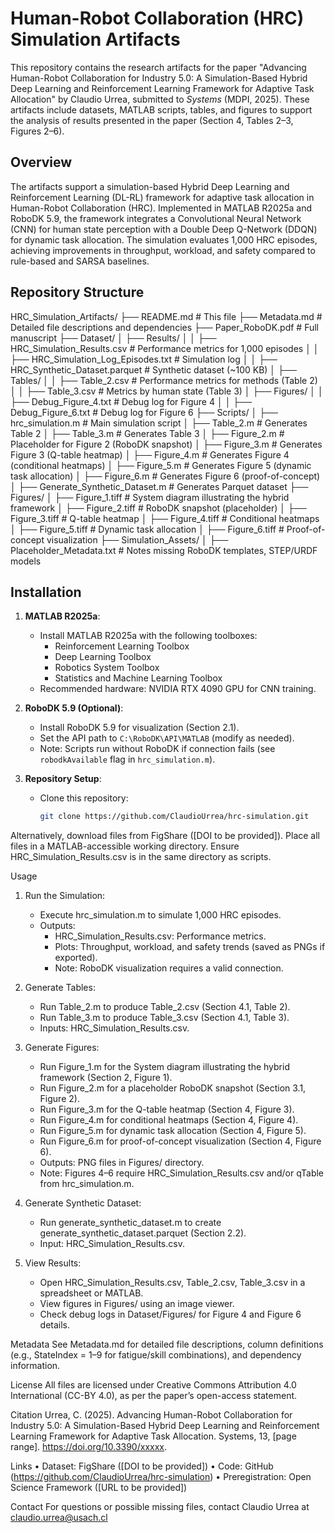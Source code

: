 # Human-Robot Collaboration (HRC) Simulation Artifacts

This repository contains the research artifacts for the paper "Advancing Human-Robot Collaboration for Industry 5.0: A Simulation-Based Hybrid Deep Learning and Reinforcement Learning Framework for Adaptive Task Allocation" by Claudio Urrea, submitted to *Systems* (MDPI, 2025). These artifacts include datasets, MATLAB scripts, tables, and figures to support the analysis of results presented in the paper (Section 4, Tables 2–3, Figures 2–6).

## Overview
The artifacts support a simulation-based Hybrid Deep Learning and Reinforcement Learning (DL-RL) framework for adaptive task allocation in Human-Robot Collaboration (HRC). Implemented in MATLAB R2025a and RoboDK 5.9, the framework integrates a Convolutional Neural Network (CNN) for human state perception with a Double Deep Q-Network (DDQN) for dynamic task allocation. The simulation evaluates 1,000 HRC episodes, achieving improvements in throughput, workload, and safety compared to rule-based and SARSA baselines.

## Repository Structure
HRC_Simulation_Artifacts/
├── README.md                # This file
├── Metadata.md              # Detailed file descriptions and dependencies
├── Paper_RoboDK.pdf         # Full manuscript
├── Dataset/
│   ├── Results/
│   │   ├── HRC_Simulation_Results.csv       # Performance metrics for 1,000 episodes
│   │   ├── HRC_Simulation_Log_Episodes.txt  # Simulation log
│   │   ├── HRC_Synthetic_Dataset.parquet    # Synthetic dataset (~100 KB) 
│   ├── Tables/
│   │   ├── Table_2.csv      # Performance metrics for methods (Table 2)
│   │   ├── Table_3.csv      # Metrics by human state (Table 3)
│   ├── Figures/
│   │   ├── Debug_Figure_4.txt   # Debug log for Figure 4
│   │   ├── Debug_Figure_6.txt   # Debug log for Figure 6
├── Scripts/
│   ├── hrc_simulation.m         # Main simulation script
│   ├── Table_2.m                # Generates Table 2
│   ├── Table_3.m                # Generates Table 3
│   ├── Figure_2.m               # Placeholder for Figure 2 (RoboDK snapshot)
│   ├── Figure_3.m               # Generates Figure 3 (Q-table heatmap)
│   ├── Figure_4.m               # Generates Figure 4 (conditional heatmaps)
│   ├── Figure_5.m               # Generates Figure 5 (dynamic task allocation)
│   ├── Figure_6.m               # Generates Figure 6 (proof-of-concept)
│   ├── Generate_Synthetic_Dataset.m  # Generates Parquet dataset
├── Figures/
│   ├── Figure_1.tiff            # System diagram illustrating the hybrid framework
│   ├── Figure_2.tiff            # RoboDK snapshot (placeholder)
│   ├── Figure_3.tiff            # Q-table heatmap
│   ├── Figure_4.tiff            # Conditional heatmaps
│   ├── Figure_5.tiff            # Dynamic task allocation
│   ├── Figure_6.tiff            # Proof-of-concept visualization
├── Simulation_Assets/
│   ├── Placeholder_Metadata.txt # Notes missing RoboDK templates, STEP/URDF models

## Installation
1. **MATLAB R2025a**:
   - Install MATLAB R2025a with the following toolboxes:
     - Reinforcement Learning Toolbox
     - Deep Learning Toolbox
     - Robotics System Toolbox
     - Statistics and Machine Learning Toolbox
   - Recommended hardware: NVIDIA RTX 4090 GPU for CNN training.

2. **RoboDK 5.9 (Optional)**:
   - Install RoboDK 5.9 for visualization (Section 2.1).
   - Set the API path to `C:\RoboDK\API\MATLAB` (modify as needed).
   - Note: Scripts run without RoboDK if connection fails (see `robodkAvailable` flag in `hrc_simulation.m`).

3. **Repository Setup**:
   - Clone this repository:
     ```bash
     git clone https://github.com/ClaudioUrrea/hrc-simulation.git

Alternatively, download files from FigShare ([DOI to be provided]).
Place all files in a MATLAB-accessible working directory.
Ensure HRC_Simulation_Results.csv is in the same directory as scripts.

Usage
1. Run the Simulation:
   - Execute hrc_simulation.m to simulate 1,000 HRC episodes.
   - Outputs:
     - HRC_Simulation_Results.csv: Performance metrics.
     - Plots: Throughput, workload, and safety trends (saved as PNGs if exported).
     - Note: RoboDK visualization requires a valid connection.

2. Generate Tables:
   - Run Table_2.m to produce Table_2.csv (Section 4.1, Table 2).
   - Run Table_3.m to produce Table_3.csv (Section 4.1, Table 3).
   - Inputs: HRC_Simulation_Results.csv.

3. Generate Figures:
   - Run Figure_1.m for the System diagram illustrating the hybrid framework (Section 2, Figure 1).
   - Run Figure_2.m for a placeholder RoboDK snapshot (Section 3.1, Figure 2).
   - Run Figure_3.m for the Q-table heatmap (Section 4, Figure 3).
   - Run Figure_4.m for conditional heatmaps (Section 4, Figure 4).
   - Run Figure_5.m for dynamic task allocation (Section 4, Figure 5).
   - Run Figure_6.m for proof-of-concept visualization (Section 4, Figure 6).
   - Outputs: PNG files in Figures/ directory.
   - Note: Figures 4–6 require HRC_Simulation_Results.csv and/or qTable from hrc_simulation.m.

4. Generate Synthetic Dataset:
   - Run generate_synthetic_dataset.m to create generate_synthetic_dataset.parquet (Section 2.2).
   - Input: HRC_Simulation_Results.csv.

5. View Results:
   - Open HRC_Simulation_Results.csv, Table_2.csv, Table_3.csv in a spreadsheet or MATLAB.
   - View figures in Figures/ using an image viewer.
   - Check debug logs in Dataset/Figures/ for Figure 4 and Figure 6 details.

Metadata
See Metadata.md for detailed file descriptions, column definitions (e.g., StateIndex = 1–9 for fatigue/skill combinations), and dependency information.

License
All files are licensed under Creative Commons Attribution 4.0 International (CC-BY 4.0), as per the paper’s open-access statement.

Citation
Urrea, C. (2025). Advancing Human-Robot Collaboration for Industry 5.0: A Simulation-Based Hybrid Deep Learning and Reinforcement Learning Framework for Adaptive Task Allocation. Systems, 13, [page range]. https://doi.org/10.3390/xxxxx.

Links
• Dataset: FigShare ([DOI to be provided])
• Code: GitHub (https://github.com/ClaudioUrrea/hrc-simulation)
• Preregistration: Open Science Framework ([URL to be provided])

Contact
For questions or possible missing files, contact Claudio Urrea at claudio.urrea@usach.cl

